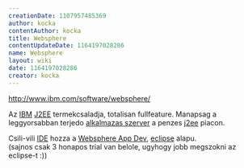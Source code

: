 ```yaml
---
creationDate: 1107957485369 
author: kocka 
contentAuthor: kocka 
title: Websphere 
contentUpdateDate: 1164197028286 
name: Websphere 
layout: wiki 
date: 1164197028286 
creator: kocka 
---
```

http://www.ibm.com/software/websphere/

Az [IBM](IBM.html) [J2EE](j2ee.html) termekcsaladja, totalisan fullfeature. Manapsag a leggyorsabban terjedo [alkalmazas szerver](Alkalmazas%20Szerver.html) a penzes [j2ee](j2ee.html) piacon.

Csili-vili [IDE](IDE.html) hozza a [Websphere App Dev](Websphere%20App%20Dev.html), [eclipse](Eclipse.html) alapu.<br/> (sajnos csak 3 honapos trial van belole, ugyhogy jobb megszokni az eclipse-t :))


